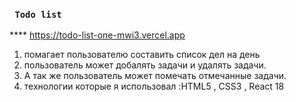 


###  ` Todo list`
**** https://todo-list-one-mwi3.vercel.app
1) помагает пользователю составить список дел на день
2) пользователь может добалять задачи и удалять задачи.
3) А так же пользователь может помечать отмечанные задачи.  
4) технологии которые я использовал :HTML5 , CSS3 , React 18
